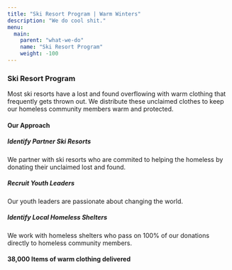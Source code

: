 ```yaml
---
title: "Ski Resort Program | Warm Winters"
description: "We do cool shit."
menu:
  main:
    parent: "what-we-do"
    name: "Ski Resort Program"
    weight: -100
---
```


<h3>Ski Resort Program</h3>

<p class="intro-text">Most ski resorts have a lost and found overflowing with warm clothing that frequently gets thrown out. We distribute these unclaimed clothes to keep our homeless community members warm and protected.</p>

<h4>Our Approach</h4>

<div class="our-approach">
  <div>
    <h5>Identify Partner Ski Resorts</h5>
    <p>We partner with ski resorts who are commited to helping the homeless by donating their unclaimed lost and found.</p>
    <h5>Recruit Youth Leaders</h5>
    <p>Our youth leaders are passionate about changing the world.</p>
    <h5>Identify Local Homeless Shelters</h5>
    <p>We work with homeless shelters who pass on 100% of our donations directly to homeless community members.</p>
  </div>
  <div style="background-image: url('/img/ski-resort-program.jpg')"></div>
</div>

<div class="big-stat">
  <h4><span>38,000</span> Items of warm clothing delivered</h4>
</div>

